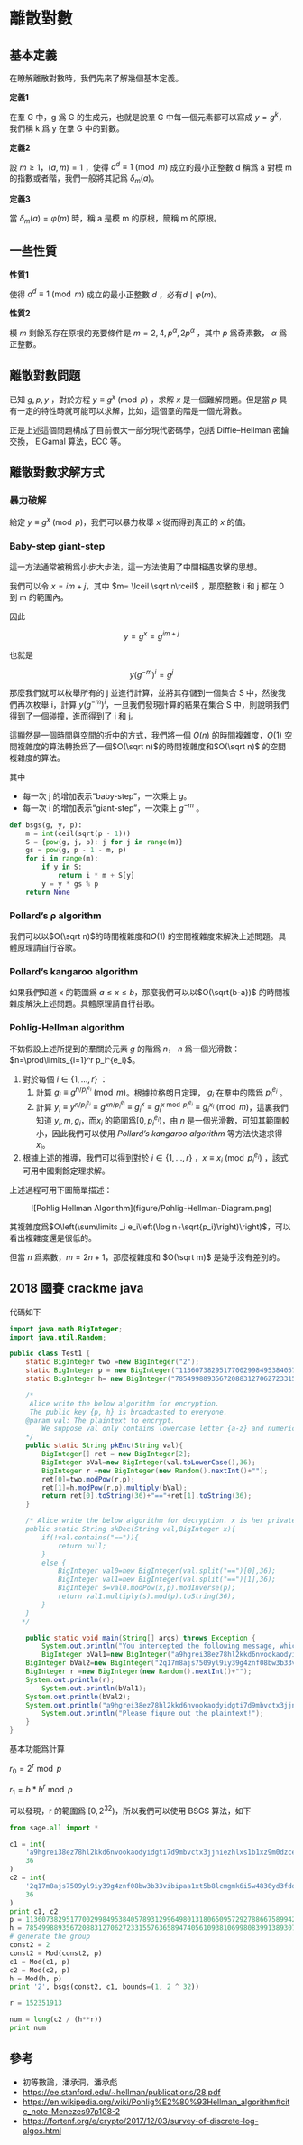 # 離散對數

## 基本定義

在瞭解離散對數時，我們先來了解幾個基本定義。

**定義1**

在羣 G 中，g 爲 G 的生成元，也就是說羣 G 中每一個元素都可以寫成 $y=g^k$，我們稱 k 爲 y 在羣 G 中的對數。

**定義2**

設 $m\geq 1$，$(a,m)=1$ ，使得 $a^d \equiv 1\pmod m$ 成立的最小正整數 d 稱爲 a 對模 m 的指數或者階，我們一般將其記爲 $\delta_m(a)$。

**定義3**

當 $\delta_m(a)=\varphi(m)$ 時，稱 a 是模 m 的原根，簡稱 m 的原根。

## 一些性質

**性質1**

使得 $a^d \equiv 1\pmod m$ 成立的最小正整數 $d$ ，必有$d\mid\varphi(m)$。

**性質2**

模 $m$ 剩餘系存在原根的充要條件是 $m=2,4,p^{\alpha},2p^{\alpha}$ ，其中 $p$ 爲奇素數， $\alpha$ 爲正整數。

## 離散對數問題

已知 $g,p,y$ ，對於方程 $y\equiv g^x \pmod p$ ，求解 $x$ 是一個難解問題。但是當 $p$ 具有一定的特性時就可能可以求解，比如，這個羣的階是一個光滑數。

正是上述這個問題構成了目前很大一部分現代密碼學，包括 Diffie–Hellman 密鑰交換， ElGamal 算法，ECC 等。

## 離散對數求解方式

### 暴力破解

給定 $y\equiv g^x \pmod p$，我們可以暴力枚舉 $x$ 從而得到真正的 $x$ 的值。

### Baby-step giant-step

這一方法通常被稱爲小步大步法，這一方法使用了中間相遇攻擊的思想。

我們可以令 $x=im+j$，其中 $m= \lceil \sqrt n\rceil$ ，那麼整數 i 和 j 都在 0 到 m 的範圍內。

因此

$$y=g^x=g^{im+j}$$

也就是

$$y(g^{-m})^i=g^j$$

那麼我們就可以枚舉所有的 j 並進行計算，並將其存儲到一個集合 S 中，然後我們再次枚舉 i，計算 $y(g^{-m})^i$，一旦我們發現計算的結果在集合 S 中，則說明我們得到了一個碰撞，進而得到了 i 和 j。

這顯然是一個時間與空間的折中的方式，我們將一個 $O(n)$ 的時間複雜度，$O(1)$ 空間複雜度的算法轉換爲了一個$O(\sqrt n)$的時間複雜度和$O(\sqrt n)$ 的空間複雜度的算法。

其中

- 每一次 j 的增加表示“baby-step”，一次乘上 $g$。
- 每一次 i 的增加表示“giant-step”，一次乘上 $g^{-m}$ 。

```python
def bsgs(g, y, p):
    m = int(ceil(sqrt(p - 1)))
    S = {pow(g, j, p): j for j in range(m)}
    gs = pow(g, p - 1 - m, p)
    for i in range(m):
        if y in S:
            return i * m + S[y]
        y = y * gs % p
    return None
```

### Pollard’s ρ algorithm

我們可以以$O(\sqrt n)$的時間複雜度和$O(1)$ 的空間複雜度來解決上述問題。具體原理請自行谷歌。

### Pollard’s kangaroo algorithm

如果我們知道 x 的範圍爲 $a \leq x \leq b$，那麼我們可以以$O(\sqrt{b-a})$ 的時間複雜度解決上述問題。具體原理請自行谷歌。

### Pohlig-Hellman algorithm

不妨假設上述所提到的羣關於元素 $g$ 的階爲 $n$， $n$ 爲一個光滑數： $n=\prod\limits_{i=1}^r p_i^{e_i}$。

1. 對於每個 $i \in \{1,\ldots,r\}$ ：
    1. 計算 $g_i \equiv g^{n/p_i^{e_i}} \pmod m$。根據拉格朗日定理， $g_i$ 在羣中的階爲 $p_i^{e_i}$ 。
    2. 計算 $y_i \equiv y^{n/p_i^{e_i}} \equiv g^{xn/p_i^{e_i}} \equiv g_i^{x} \equiv g_i^{x \bmod p_i^{e_i}} \equiv g_i^{x_i} \pmod m$，這裏我們知道 $y_i,m,g_i$，而$x_i$ 的範圍爲$[0,p_i^{e_i})$，由 $n$ 是一個光滑數，可知其範圍較小，因此我們可以使用 *Pollard’s kangaroo algorithm* 等方法快速求得$x_i$。
2. 根據上述的推導，我們可以得到對於 $i \in \{1,\ldots,r\}$ ，$x \equiv x_i \pmod{p_i^{e_i}}$ ，該式可用中國剩餘定理求解。


上述過程可用下圖簡單描述：

<center>
![Pohlig Hellman Algorithm](figure/Pohlig-Hellman-Diagram.png)
</center>

其複雜度爲$O\left(\sum\limits _i e_i\left(\log n+\sqrt{p_i}\right)\right)$，可以看出複雜度還是很低的。

但當 $n$ 爲素數，$m=2n+1$，那麼複雜度和 $O(\sqrt m)$ 是幾乎沒有差別的。

## 2018 國賽 crackme java

代碼如下

```java
import java.math.BigInteger;
import java.util.Random;

public class Test1 {
    static BigInteger two =new BigInteger("2");
    static BigInteger p = new BigInteger("11360738295177002998495384057893129964980131806509572927886675899422214174408333932150813939357279703161556767193621832795605708456628733877084015367497711");
    static BigInteger h= new BigInteger("7854998893567208831270627233155763658947405610938106998083991389307363085837028364154809577816577515021560985491707606165788274218742692875308216243966916");

    /*
     Alice write the below algorithm for encryption.
     The public key {p, h} is broadcasted to everyone.
    @param val: The plaintext to encrypt.
        We suppose val only contains lowercase letter {a-z} and numeric charactors, and is at most 256 charactors in length.
    */
    public static String pkEnc(String val){
        BigInteger[] ret = new BigInteger[2];
        BigInteger bVal=new BigInteger(val.toLowerCase(),36);
        BigInteger r =new BigInteger(new Random().nextInt()+"");
        ret[0]=two.modPow(r,p);
        ret[1]=h.modPow(r,p).multiply(bVal);
        return ret[0].toString(36)+"=="+ret[1].toString(36);
    }

    /* Alice write the below algorithm for decryption. x is her private key, which she will never let you know.
    public static String skDec(String val,BigInteger x){
        if(!val.contains("==")){
            return null;
        }
        else {
            BigInteger val0=new BigInteger(val.split("==")[0],36);
            BigInteger val1=new BigInteger(val.split("==")[1],36);
            BigInteger s=val0.modPow(x,p).modInverse(p);
            return val1.multiply(s).mod(p).toString(36);
        }
    }
   */

    public static void main(String[] args) throws Exception {
        System.out.println("You intercepted the following message, which is sent from Bob to Alice:");
        BigInteger bVal1=new BigInteger("a9hgrei38ez78hl2kkd6nvookaodyidgti7d9mbvctx3jjniezhlxs1b1xz9m0dzcexwiyhi4nhvazhhj8dwb91e7lbbxa4ieco",36);
	BigInteger bVal2=new BigInteger("2q17m8ajs7509yl9iy39g4znf08bw3b33vibipaa1xt5b8lcmgmk6i5w4830yd3fdqfbqaf82386z5odwssyo3t93y91xqd5jb0zbgvkb00fcmo53sa8eblgw6vahl80ykxeylpr4bpv32p7flvhdtwl4cxqzc",36);
	BigInteger r =new BigInteger(new Random().nextInt()+"");
	System.out.println(r);
        System.out.println(bVal1);
	System.out.println(bVal2);
	System.out.println("a9hgrei38ez78hl2kkd6nvookaodyidgti7d9mbvctx3jjniezhlxs1b1xz9m0dzcexwiyhi4nhvazhhj8dwb91e7lbbxa4ieco==2q17m8ajs7509yl9iy39g4znf08bw3b33vibipaa1xt5b8lcmgmk6i5w4830yd3fdqfbqaf82386z5odwssyo3t93y91xqd5jb0zbgvkb00fcmo53sa8eblgw6vahl80ykxeylpr4bpv32p7flvhdtwl4cxqzc");
        System.out.println("Please figure out the plaintext!");
    }
}
```

基本功能爲計算

$r_0=2^r \bmod p$

$r_1 =b*h^r \bmod p$

可以發現，r 的範圍爲 $[0,2^{32})$，所以我們可以使用 BSGS 算法，如下

```python
from sage.all import *

c1 = int(
    'a9hgrei38ez78hl2kkd6nvookaodyidgti7d9mbvctx3jjniezhlxs1b1xz9m0dzcexwiyhi4nhvazhhj8dwb91e7lbbxa4ieco',
    36
)
c2 = int(
    '2q17m8ajs7509yl9iy39g4znf08bw3b33vibipaa1xt5b8lcmgmk6i5w4830yd3fdqfbqaf82386z5odwssyo3t93y91xqd5jb0zbgvkb00fcmo53sa8eblgw6vahl80ykxeylpr4bpv32p7flvhdtwl4cxqzc',
    36
)
print c1, c2
p = 11360738295177002998495384057893129964980131806509572927886675899422214174408333932150813939357279703161556767193621832795605708456628733877084015367497711
h = 7854998893567208831270627233155763658947405610938106998083991389307363085837028364154809577816577515021560985491707606165788274218742692875308216243966916
# generate the group
const2 = 2
const2 = Mod(const2, p)
c1 = Mod(c1, p)
c2 = Mod(c2, p)
h = Mod(h, p)
print '2', bsgs(const2, c1, bounds=(1, 2 ^ 32))

r = 152351913

num = long(c2 / (h**r))
print num
```

## 參考

- 初等數論，潘承洞，潘承彪
- https://ee.stanford.edu/~hellman/publications/28.pdf
- https://en.wikipedia.org/wiki/Pohlig%E2%80%93Hellman_algorithm#cite_note-Menezes97p108-2
- https://fortenf.org/e/crypto/2017/12/03/survey-of-discrete-log-algos.html
